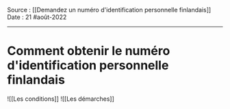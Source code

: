 Source : [[Demandez un numéro d'identification personnelle finlandais]]
Date : 21 #août-2022
***

# Comment obtenir le numéro d'identification personnelle finlandais
![[Les conditions]]
![[Les démarches]]